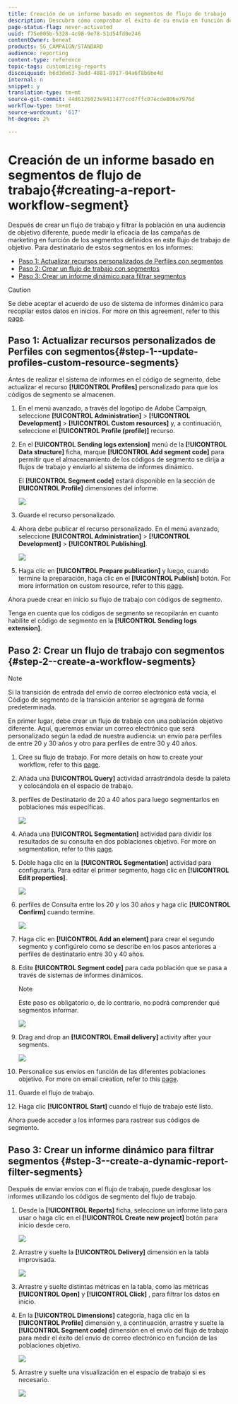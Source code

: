 ```yaml
---
title: Creación de un informe basado en segmentos de flujo de trabajo
description: Descubra cómo comprobar el éxito de su envío en función de los segmentos de sus flujos de trabajo en los informes.
page-status-flag: never-activated
uuid: f75e005b-5328-4c98-9e78-51d54fd0e246
contentOwner: beneat
products: SG_CAMPAIGN/STANDARD
audience: reporting
content-type: reference
topic-tags: customizing-reports
discoiquuid: b6d3de63-3add-4881-8917-04a6f8b6be4d
internal: n
snippet: y
translation-type: tm+mt
source-git-commit: 44d6126023e9411477ccd7ffc07ecde806e7976d
workflow-type: tm+mt
source-wordcount: '617'
ht-degree: 2%

---
```



# Creación de un informe basado en segmentos de flujo de trabajo{#creating-a-report-workflow-segment}

Después de crear un flujo de trabajo y filtrar la población en una audiencia de objetivo diferente, puede medir la eficacia de las campañas de marketing en función de los segmentos definidos en este flujo de trabajo de objetivo.
Para destinatario de estos segmentos en los informes:

* [Paso 1: Actualizar recursos personalizados de Perfiles con segmentos](#step-1--update-profiles-custom-resource-segments)
* [Paso 2: Crear un flujo de trabajo con segmentos](#step-2--create-a-workflow-segments)
* [Paso 3: Crear un informe dinámico para filtrar segmentos](#step-3--create-a-dynamic-report-filter-segments)

>[!CAUTION]
>Se debe aceptar el acuerdo de uso de sistema de informes dinámico para recopilar estos datos en inicios.
>For more on this agreement, refer to this [page](../../reporting/using/about-dynamic-reports.md#dynamic-reporting-usage-agreement).

## Paso 1: Actualizar recursos personalizados de Perfiles con segmentos{#step-1--update-profiles-custom-resource-segments}

Antes de realizar el sistema de informes en el código de segmento, debe actualizar el recurso **[!UICONTROL Profiles]** personalizado para que los códigos de segmento se almacenen.

1. En el menú avanzado, a través del logotipo de Adobe Campaign, seleccione **[!UICONTROL Administration]** > **[!UICONTROL Development]** > **[!UICONTROL Custom resources]** y, a continuación, seleccione el **[!UICONTROL Profile (profile)]** recurso.
1. En el **[!UICONTROL Sending logs extension]** menú de la **[!UICONTROL Data structure]** ficha, marque **[!UICONTROL Add segment code]** para permitir que el almacenamiento de los códigos de segmento se dirija a flujos de trabajo y enviarlo al sistema de informes dinámico.

   El **[!UICONTROL Segment code]** estará disponible en la sección de **[!UICONTROL Profile]** dimensiones del informe.

   ![](assets/report_segment_4.png)

1. Guarde el recurso personalizado.

1. Ahora debe publicar el recurso personalizado.
En el menú avanzado, seleccione **[!UICONTROL Administration]** > **[!UICONTROL Development]** > **[!UICONTROL Publishing]**.

   ![](assets/custom_profile_7.png)

1. Haga clic en **[!UICONTROL Prepare publication]** y luego, cuando termine la preparación, haga clic en el **[!UICONTROL Publish]** botón. For more information on custom resource, refer to this [page](../../developing/using/updating-the-database-structure.md).

Ahora puede crear en inicio su flujo de trabajo con códigos de segmento.

Tenga en cuenta que los códigos de segmento se recopilarán en cuanto habilite el código de segmento en la **[!UICONTROL Sending logs extension]**.

## Paso 2: Crear un flujo de trabajo con segmentos {#step-2--create-a-workflow-segments}

>[!NOTE]
>Si la transición de entrada del envío de correo electrónico está vacía, el Código de segmento de la transición anterior se agregará de forma predeterminada.

En primer lugar, debe crear un flujo de trabajo con una población objetivo diferente. Aquí, queremos enviar un correo electrónico que será personalizado según la edad de nuestra audiencia: un envío para perfiles de entre 20 y 30 años y otro para perfiles de entre 30 y 40 años.

1. Cree su flujo de trabajo. For more details on how to create your workflow, refer to this [page](../../automating/using/building-a-workflow.md).

1. Añada una **[!UICONTROL Query]** actividad arrastrándola desde la paleta y colocándola en el espacio de trabajo.

1. perfiles de Destinatario de 20 a 40 años para luego segmentarlos en poblaciones más específicas.

   ![](assets/report_segment_1.png)

1. Añada una **[!UICONTROL Segmentation]** actividad para dividir los resultados de su consulta en dos poblaciones objetivo. For more on segmentation, refer to this [page](../../automating/using/segmentation.md).

1. Doble haga clic en la **[!UICONTROL Segmentation]** actividad para configurarla. Para editar el primer segmento, haga clic en **[!UICONTROL Edit properties]**.

   ![](assets/report_segment_7.png)

1. perfiles de Consulta entre los 20 y los 30 años y haga clic **[!UICONTROL Confirm]** cuando termine.

   ![](assets/report_segment_8.png)

1. Haga clic en **[!UICONTROL Add an element]** para crear el segundo segmento y configúrelo como se describe en los pasos anteriores a perfiles de destinatario entre 30 y 40 años.

1. Edite **[!UICONTROL Segment code]** para cada población que se pasa a través de sistemas de informes dinámicos.

   >[!NOTE]
   >Este paso es obligatorio o, de lo contrario, no podrá comprender qué segmentos informar.

   ![](assets/report_segment_9.png)

1. Drag and drop an **[!UICONTROL Email delivery]** activity after your segments.

   ![](assets/report_segment_3.png)

1. Personalice sus envíos en función de las diferentes poblaciones objetivo. For more on email creation, refer to this [page](../../designing/using/designing-content-in-adobe-campaign.md).

1. Guarde el flujo de trabajo.

1. Haga clic **[!UICONTROL Start]** cuando el flujo de trabajo esté listo.

Ahora puede acceder a los informes para rastrear sus códigos de segmento.

## Paso 3: Crear un informe dinámico para filtrar segmentos {#step-3--create-a-dynamic-report-filter-segments}

Después de enviar envíos con el flujo de trabajo, puede desglosar los informes utilizando los códigos de segmento del flujo de trabajo.

1. Desde la **[!UICONTROL Reports]** ficha, seleccione un informe listo para usar o haga clic en el **[!UICONTROL Create new project]** botón para inicio desde cero.

   ![](assets/custom_profile_18.png)
1. Arrastre y suelte la **[!UICONTROL Delivery]** dimensión en la tabla improvisada.

   ![](assets/report_segment_5.png)

1. Arrastre y suelte distintas métricas en la tabla, como las métricas **[!UICONTROL Open]** y **[!UICONTROL Click]** , para filtrar los datos en inicio.
1. En la **[!UICONTROL Dimensions]** categoría, haga clic en la **[!UICONTROL Profile]** dimensión y, a continuación, arrastre y suelte la **[!UICONTROL Segment code]** dimensión en el envío del flujo de trabajo para medir el éxito del envío de correo electrónico en función de las poblaciones objetivo.

   ![](assets/report_segment_6.png)

1. Arrastre y suelte una visualización en el espacio de trabajo si es necesario.

   ![](assets/report_segment_10.png)
